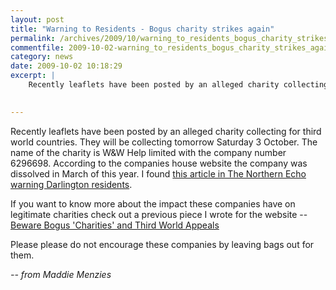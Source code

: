 ```yaml
---
layout: post
title: "Warning to Residents - Bogus charity strikes again"
permalink: /archives/2009/10/warning_to_residents_bogus_charity_strikes_again.html
commentfile: 2009-10-02-warning_to_residents_bogus_charity_strikes_again
category: news
date: 2009-10-02 10:18:29
excerpt: |
    Recently leaflets have been posted by an alleged charity collecting for third world countries.  They will be collecting tomorrow Saturday 3 October.  The name of the charity is W&W Help limited with the company number 6296698.  According to the companies house website the company was dissolved in March of this year.  I found <a href="http://www.thenorthernecho.co.uk/news/4227023.Warning_over_clothing_collection_company/.">this article in The Northern Echo warning Darlington residents</a>
    

---
```


Recently leaflets have been posted by an alleged charity collecting for third world countries. They will be collecting tomorrow Saturday 3 October. The name of the charity is W&W Help limited with the company number 6296698. According to the companies house website the company was dissolved in March of this year. I found [this article in The Northern Echo warning Darlington residents](http://www.thenorthernecho.co.uk/news/4227023.Warning_over_clothing_collection_company/).

If you want to know more about the impact these companies have on legitimate charities check out a previous piece I wrote for the website -- [Beware Bogus 'Charities' and Third World Appeals](/archives/2006/11/beware_bogus_ch.html)

Please please do not encourage these companies by leaving bags out for them.

<cite>-- from Maddie Menzies</cite>
